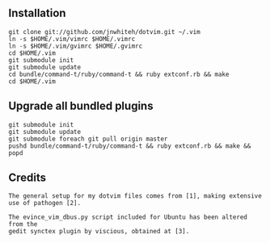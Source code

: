 ## Installation

    git clone git://github.com/jnwhiteh/dotvim.git ~/.vim
    ln -s $HOME/.vim/vimrc $HOME/.vimrc
    ln -s $HOME/.vim/gvimrc $HOME/.gvimrc
    cd $HOME/.vim
    git submodule init
    git submodule update
    cd bundle/command-t/ruby/command-t && ruby extconf.rb && make
    cd $HOME/.vim

## Upgrade all bundled plugins

    git submodule init
    git submodule update
    git submodule foreach git pull origin master
    pushd bundle/command-t/ruby/command-t && ruby extconf.rb && make && popd


## Credits

    The general setup for my dotvim files comes from [1], making extensive
    use of pathogen [2].

    The evince_vim_dbus.py script included for Ubuntu has been altered from the
    gedit synctex plugin by viscious, obtained at [3].

[1]: http://vimcasts.org/episodes/synchronizing-plugins-with-git-submodules-and-pathogen/
[2]: http://www.vim.org/scripts/script.php?script_id=2332
[3]: http://jlebl.wordpress.com/2011/01/13/vim-evince-and-forward-and-backward-latex-synctex-search/
